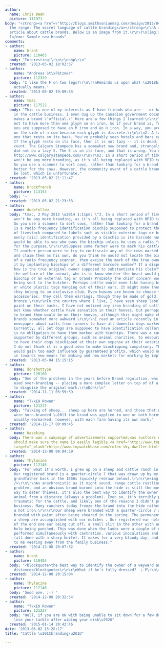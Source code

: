 ```yaml
---
author:
  name: Chris Dean
  picture: 111971
body: "<strong><a href=\"http://blogs.smithsonianmag.com/design/2013/04/decoding-the-range-the-secret-language-of-cattle-branding/\">Decoding
  the range: The secret language of cattle branding</a></strong>\r\nA really neat
  article about cattle brands. Below is an image from it.\r\n\r\n[img:sites/default/files/old-images/Cow_brands_5699.jpg]\r\n<em>Figure
  1</em>: Sample cow brands"
comments:
- author:
    name: hrant
    picture: 110403
  body: "Interesting!\r\n\r\nhhp\r\n"
  created: '2013-05-02 18:02:37'
- author:
    name: "Andreas St\xF6tzner"
    picture: 112329
  body: "I like the F on two legs!\r\n\r\nReminds us upon what \u2018branding\u2019
    actually means."
  created: '2013-05-02 19:09:53'
- author:
    name: tmac
    picture: 117522
  body: "This is one of my interests as I have friends who are -- or have been --
    in the cattle business. I even dug up the Canadian government documents on what
    makes a brand \"official.\" Here are a few things I learned:\r\n\r\n1. You are
    not to have more than one glyph on an iron. So if your brand is, for example MH,
    you are supposed to have an M iron and an H iron. In a way, you are setting type
    on the side of a cow because each glyph is discrete.\r\n\r\n2. A lazy glyph is
    one that rests on its back. You've probably seen hotels and bars called Lazy J's.
    If the glyph rests on its face, then it is not lazy -- it is dead; it doesn't
    count. The Calgary Stampede has a somewhat new brand and, strangely enough, they
    did not do a lazy S. The S is on its face, and that is wrong. You can see it here:
    http://www.calgarystampede.com/\r\n\r\n3. In a short period of time there likely
    won't be any more branding, as it's all being replaced with RFID tags on the ear.
    So you use a scanner to sort cows, rather than looking for a brand. This is probably
    better for the cows. However, the community event of a cattle brand will also
    be lost, which is unfortunate."
  created: '2013-05-02 21:11:47'
- author:
    name: brockfrench
    picture: 113153
  body: '~'
  created: '2013-05-02 21:23:53'
- author:
    name: dudefellow
  body: "tmac, 2 May 2013 \u2014 1:11pm: \"3. In a short period of time there likely
    won't be any more branding, as it's all being replaced with RFID tags on the ear.
    So you use a scanner to sort cows, rather than looking for a brand.\"\r\n\r\nHow
    is a radio frequency identification biochip supposed to protect the ownership
    of livestock compared to labels such as visible exterior tags or branding? The
    ownly [sic] identification provided by a biochip is its barcode number. Nobody
    would be able to see who owns the biochip unless he uses a radio frequency scanner
    for the purpose.\r\n\r\nSuppose some farmer were to mark his cattle with biochips.
    If another person were to try to confiscate any of the cows marked by biochips
    and claim them as his own, do you think he would not locate the biochip by means
    of a radio frequency scanner, then excise the mark of the true owner and replace
    it by implanting biochips of a different barcode number? If a dispute arises,
    how is the true original owner supposed to substantiate his claim?\r\n\r\nAs for
    the welfare of the animal, who is to know whether the beast would prefer an implanted
    biochip or an external tag or brand? Probably the chief concern would be about
    being sent to the butcher. Perhaps cattle would even like having bright yellow
    or white plastic tags hanging out of their ears. It might make them feel that
    they belong to an exclusive club. Even humans are known to choose to wear similar
    accessories. They call them earrings, though they be made of gold, silver, and
    bronze.\r\n\r\nIn the country where I live, I have seen sheep labelled by coloured
    paint on their backs. I have not noticed any iron branding of cattle hide. I do
    not know whether cattle have sensation in their hooves, but perhaps a humane way
    to brand them would be on their hooves, although this might make checking the
    brands somewhat more awkward.\r\n\r\nI read an article recently in the Irish Times
    newspaper about calls from farmers to have all domestic dogs marked with biochips.
    Currently, all pet dogs are supposed to have identification collars, and there
    is no obligation to have them marked with biochips. There was a campaign of advertisements
    supported by different groups, such as animal charities, to encourage pet owners
    to have their dogs biochipped at their own expense at their veterinary clinics.
    I do not think it is a good idea to make biochipping compulsory. The manufacturer
    would gain too much influence by guaranteed profits, which would only be fed back
    in towards new means for making and new markets for marking by implantable microchips.\r\n"
  created: '2013-05-04 15:15:15'
- author:
    name: donshottype
    picture: 126100
  body: "One of the problems in the years before Brand regulation, was rustlers who
    used over-branding -- placing a more complex letter on top of of a simple one
    to disguise the original mark.\r\nDon\r\n"
  created: '2014-11-11 03:59:59'
- author:
    name: "T\xE9 Rowan"
    picture: 121227
  body: "Talking of sheep... sheep up here are horned, and those that were branded
    were horn-branded \u2013 the brand was applied to one or both horns. They were
    usually earmarked, however, with each farm having its own mark."
  created: '2014-11-17 00:09:45'
- author:
    name: baseking
  body: There was a campaign of advertisements supported,was rustlers who used over-branding.you
    should make sure the name is easily legible.<a href="http://www.topwatchbase.com/rolex-sky-dweller.html"
    target="_blank">http://www.topwatchbase.com/rolex-sky-dweller.html</a>
  created: '2014-12-08 09:04:59'
- author:
    name: Thylacine
    picture: 112146
  body: "For what it's worth, I grew up on a sheep and cattle ranch in southern Utah.
    Our registered brand is a quarter-circle 7 that was drawn up by my great, great
    grandfather back in the 1860s (quickly redrawn below).\r\n\r\n<img src=\"http://sanpitch.com/junk/quarter-circle-7.png\"
    />\r\n\r\nAs anachronistic as it might sound, range cattle rustling is still a
    problem, and an obvious brand burned into the hide is still the most effective
    way to deter thieves. It's also the best way to identify the owner of a wayward
    animal from a distance (always a problem). Even so, it's terribly painful and
    traumatic for the cattle, and likely one of the reasons I didn't pursue the family
    business. Many ranchers today freeze the brand into the hide rather than using
    a hot iron.\r\n\r\nOur sheep were branded with a quarter-circle 7 as well, but
    branded with paint after being sheared in the spring. The permanent markers on
    a sheep are accomplished with ear notches . Our registered ear notches consisted
    of the end one ear being cut off, a small slit in the other with an adjacent round
    hole being punched. This was done when the lambs were a couple of months old and
    performed simultaneously with castration, various inoculations and tail removal
    (all done with a sharp knife). It makes for a very bloody day, and again, contributed
    to me veering away from the family business."
  created: '2014-12-08 20:07:32'
- author:
    name: hrant
    picture: 110403
  body: "<blockquote>the best way to identify the owner of a wayward animal from a
    distance</blockquote>\r\n\r\nWhat if he's fully dressed?  ;-P\r\n\r\nhhp\r\n"
  created: '2014-12-08 20:15:04'
- author:
    name: Thylacine
    picture: 112146
  body: 'Good one. :-) '
  created: '2014-12-08 20:32:54'
- author:
    name: "T\xE9 Rowan"
    picture: 121227
  body: "Well, if you are OK with being unable to sit down for a few days or even
    lose your tackle after wiping your disk\u2026"
  created: '2015-01-14 20:42:46'
date: '2013-05-02 15:28:17'
title: "Cattle \u201Cbranding\u201D"

---
```

